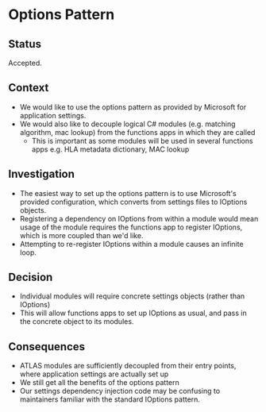 # Options Pattern

## Status

Accepted.

## Context

- We would like to use the options pattern as provided by Microsoft for application settings.
- We would also like to decouple logical C# modules (e.g. matching algorithm, mac lookup) from the functions apps in which they are called
    - This is important as some modules will be used in several functions apps e.g. HLA metadata dictionary, MAC lookup

## Investigation

- The easiest way to set up the options pattern is to use Microsoft's provided configuration, which converts from settings files
to IOptions<Settings> objects.
- Registering a dependency on IOptions<Settings> from within a module would mean usage of the module requires the functions app to register
IOptions<Settings>, which is more coupled than we'd like.
- Attempting to re-register IOptions<Settings> within a module causes an infinite loop.

## Decision

- Individual modules will require concrete settings objects (rather than IOptions<Settings>)
- This will allow functions apps to set up IOptions<Settings> as usual, and pass in the concrete object to its modules.

## Consequences

- ATLAS modules are sufficiently decoupled from their entry points, where application settings are actually set up
- We still get all the benefits of the options pattern
- Our settings dependency injection code may be confusing to maintainers familiar with the standard IOptions pattern.